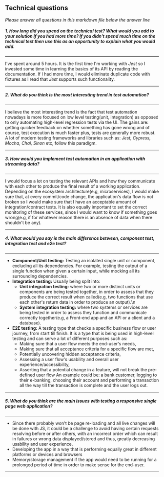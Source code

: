 
## Technical questions

_Please answer all questions in this markdown file below the answer line_

##### 1. How long did you spend on the technical test? What would you add to your solution if you had more time? If you didn't spend much time on the technical test then use this as an opportunity to explain what you would add.

---
I've spent around 5 hours. It is the first time I'm working with <em>Jest</em> so I invested some time in learning the basics of its API by reading the documentation. If I had more time, I would eliminate duplicate code with fixtures as I read that <em>Jest</em> supports such functionality.

---

##### 2. What do you think is the most interesting trend in test automation?

---
I believe the most interesting trend is the fact that test automation nowadays is more focused on low level testing(unit, integration) as opposed to only automating high-level regression tests via the UI. The gains are: getting quicker feedback on whether something has gone wrong and of course, test execution is much faster plus, tests are generally more robust. A lot of modern testing frameworks and libraries such as: <em>Jest, Cypress, Mocha, Chai, Sinon</em> etc, follow this paradigm.

---

##### 3. How would you implement test automation in an application with streaming data?

----
I would focus a lot on testing the relevant APIs and how they communicate with each other to produce the final result of a working application. Depending on the ecosystem architecture(e.g, microservices), I would make sure that, at every commit/code change, the application's data flow is not broken so I would make sure that I have an acceptable amount of integration/contract tests.
It is also equally important to set the correct monitoring of these services, since I would want to know if something goes wrong(e.g, if for whatever reason there is an absence of data when there shouldn't be any).
 
----

##### 4. What would you say is the main difference between, component test, integration test and e2e test?
   
---
- <strong>Component/Unit testing:</strong> Testing an isolated single unit or component, excluding all its dependencies. For example, testing the output of a single function when given a certain input, while mocking all its surrounding dependencies.
- <strong>Integration testing:</strong> Usually being split into: 
     - <strong>Unit integration testing:</strong> where two or more distinct units or components are being tested together, in order to assess that they produce the correct result when called(e.g, two functions that use each other's return data in order to produce an output).\n
     - <strong>System integration testing:</strong> where two systems or services are being tested in order to assess they function and communicate correctly together(e.g, a Front-end app and an API or a client and a database).
- <strong>E2E testing:</strong> A testing type that checks a specific business flow or user journey, from start till finish. It is a type that is being used in high-level testing and can serve a lot of different purposes such as:
    - Making sure that a user flow meets the end-user's needs,
    - Making sure that all acceptance criteria for a specific flow are met,
    - Potentially uncovering hidden acceptance criteria,
    - Assessing a user flow's usability and overall user experience/accessibility,
    - Asserting that a potential change in a feature, will not break the                pre-defined user flow
    An example could be: a bank customer, logging to their e-banking, choosing their account and performing a transaction all the way till the transaction is complete and the user logs out.
    
---

##### 5. What do you think are the main issues with testing a responsive single page web application?

---
- Since there probably won't be page re-loading and all live changes will be done with JS, it could be a challenge to avoid having certain requests resolving before or after others, with an incorrect order which can result in failures or wrong data displayed/stored and thus, greatly decreasing usability and user experience.
- Developing the app in a way that is performing equally great in different platforms or devices and browsers
- Memory/storage management if the app would need to be running for a prolonged period of time in order to make sense for the end-user.
 
---

